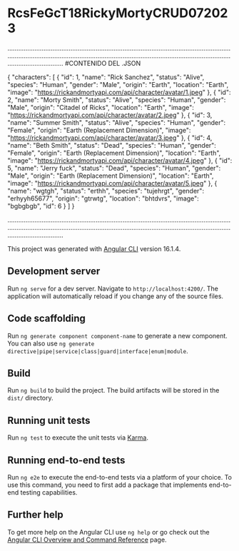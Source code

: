 # RcsFeGcT18RickyMortyCRUD072023

.......................................................................................................................................................................................................................................................................................
#CONTENIDO DEL .JSON


{
  "characters": [
    {
      "id": 1,
      "name": "Rick Sanchez",
      "status": "Alive",
      "species": "Human",
      "gender": "Male",
      "origin": "Earth",
      "location": "Earth",
      "image": "https://rickandmortyapi.com/api/character/avatar/1.jpeg"
    },
    {
      "id": 2,
      "name": "Morty Smith",
      "status": "Alive",
      "species": "Human",
      "gender": "Male",
      "origin": "Citadel of Ricks",
      "location": "Earth",
      "image": "https://rickandmortyapi.com/api/character/avatar/2.jpeg"
    },
    {
      "id": 3,
      "name": "Summer Smith",
      "status": "Alive",
      "species": "Human",
      "gender": "Female",
      "origin": "Earth (Replacement Dimension)",
      "image": "https://rickandmortyapi.com/api/character/avatar/3.jpeg"
    },
    {
      "id": 4,
      "name": "Beth Smith",
      "status": "Dead",
      "species": "Human",
      "gender": "Female",
      "origin": "Earth (Replacement Dimension)",
      "location": "Earth",
      "image": "https://rickandmortyapi.com/api/character/avatar/4.jpeg"
    },
    {
      "id": 5,
      "name": "Jerry fuck",
      "status": "Dead",
      "species": "Human",
      "gender": "Male",
      "origin": "Earth (Replacement Dimension)",
      "location": "Earth",
      "image": "https://rickandmortyapi.com/api/character/avatar/5.jpeg"
    },
    {
      "name": "wgtgh",
      "status": "erthh",
      "species": "tujehrgt",
      "gender": "erhyyh65677",
      "origin": "gtrwtg",
      "location": "bhtdvrs",
      "image": "bgbgbgb",
      "id": 6
    }
  ]
}

.......................................................................................................................................................................................................................................................................................


This project was generated with [Angular CLI](https://github.com/angular/angular-cli) version 16.1.4.

## Development server

Run `ng serve` for a dev server. Navigate to `http://localhost:4200/`. The application will automatically reload if you change any of the source files.

## Code scaffolding

Run `ng generate component component-name` to generate a new component. You can also use `ng generate directive|pipe|service|class|guard|interface|enum|module`.

## Build

Run `ng build` to build the project. The build artifacts will be stored in the `dist/` directory.

## Running unit tests

Run `ng test` to execute the unit tests via [Karma](https://karma-runner.github.io).

## Running end-to-end tests

Run `ng e2e` to execute the end-to-end tests via a platform of your choice. To use this command, you need to first add a package that implements end-to-end testing capabilities.

## Further help

To get more help on the Angular CLI use `ng help` or go check out the [Angular CLI Overview and Command Reference](https://angular.io/cli) page.
